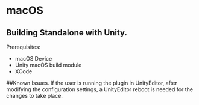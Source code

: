 # macOS 

## Building Standalone with Unity.

Prerequisites:

* macOS Device
* Unity macOS build module
* XCode


##Known Issues.
If the user is running the plugin in UnityEditor, after modifying the configuration settings,
a UnityEditor reboot is needed for the changes to take place.

